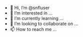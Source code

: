 - 👋 Hi, I’m @snfluser
- 👀 I’m interested in ...
- 🌱 I’m currently learning ...
- 💞️ I’m looking to collaborate on ...
- 📫 How to reach me ...

<!---
snfluser/snfluser is a ✨ special ✨ repository because its `README.md` (this file) appears on your GitHub profile.
You can click the Preview link to take a look at your changes.
--->
